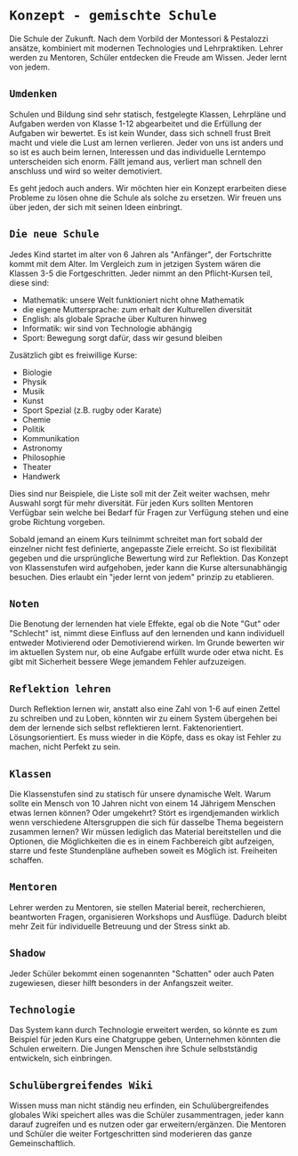 # `Konzept - gemischte Schule`

Die Schule der Zukunft. Nach dem Vorbild der Montessori & Pestalozzi ansätze, kombiniert mit modernen Technologies und Lehrpraktiken.
Lehrer werden zu Mentoren, Schüler entdecken die Freude am Wissen. Jeder lernt von jedem.

## `Umdenken`

Schulen und Bildung sind sehr statisch, festgelegte Klassen, Lehrpläne und Aufgaben werden von Klasse 1-12 abgearbeitet und die Erfüllung der Aufgaben wir bewertet.
Es ist kein Wunder, dass sich schnell frust Breit macht und viele die Lust am lernen verlieren.
Jeder von uns ist anders und so ist es auch beim lernen, Interessen und das individuelle Lerntempo unterscheiden sich enorm.
Fällt jemand aus, verliert man schnell den anschluss und wird so weiter demotiviert.
  
Es geht jedoch auch anders. Wir möchten hier ein Konzept erarbeiten diese Probleme zu lösen ohne die Schule als solche zu ersetzen. Wir freuen uns über jeden, der sich mit seinen Ideen einbringt.

## `Die neue Schule`

Jedes Kind startet im alter von 6 Jahren als "Anfänger", der Fortschritte kommt mit dem Alter. Im Vergleich zum in jetzigen System wären die Klassen 3-5 die Fortgeschritten.
Jeder nimmt an den Pflicht-Kursen teil, diese sind:

- Mathematik: unsere Welt funktioniert nicht ohne Mathematik  
- die eigene Muttersprache: zum erhalt der Kulturellen diversität  
- English: als globale Sprache über Kulturen hinweg  
- Informatik: wir sind von Technologie abhängig  
- Sport: Bewegung sorgt dafür, dass wir gesund bleiben

Zusätzlich gibt es freiwillige Kurse:

- Biologie  
- Physik  
- Musik 
- Kunst 
- Sport Spezial (z.B. rugby oder Karate)
- Chemie 
- Politik
- Kommunikation
- Astronomy
- Philosophie 
- Theater
- Handwerk

Dies sind nur Beispiele, die Liste soll mit der Zeit weiter wachsen, mehr Auswahl sorgt für mehr diversität.
Für jeden Kurs sollten Mentoren Verfügbar sein welche bei Bedarf für Fragen zur Verfügung stehen und eine grobe Richtung vorgeben.

Sobald jemand an einem Kurs teilnimmt schreitet man fort sobald der einzelner nicht fest definierte, angepasste Ziele erreicht. So ist flexibilität gegeben und die ursprüngliche Bewertung wird zur Reflektion.
Das Konzept von Klassenstufen wird aufgehoben, jeder kann die Kurse altersunabhängig besuchen. Dies erlaubt ein "jeder lernt von jedem" prinzip zu etablieren.

## `Noten`

Die Benotung der lernenden hat viele Effekte, egal ob die Note "Gut" oder "Schlecht" ist, nimmt diese Einfluss auf den lernenden und kann individuell entweder Motivierend oder Demotivierend wirken. Im Grunde bewerten wir im aktuellen System nur, ob eine Aufgabe erfüllt wurde oder etwa nicht. Es gibt mit Sicherheit bessere Wege jemandem Fehler aufzuzeigen.

## `Reflektion lehren`

Durch Reflektion lernen wir, anstatt also eine Zahl von 1-6 auf einen Zettel zu schreiben und zu Loben, könnten wir zu einem System übergehen bei dem der lernende sich selbst reflektieren lernt. Faktenorientiert. Lösungsorientiert. Es muss wieder in die Köpfe, dass es okay ist Fehler zu machen, nicht Perfekt zu sein. 

## `Klassen`

Die Klassenstufen sind zu statisch für unsere dynamische Welt. Warum sollte ein Mensch von 10 Jahren nicht von einem 14 Jährigem Menschen etwas lernen können? Oder umgekehrt? Stört es irgendjemanden wirklich wenn verschiedene Altersgruppen die sich für dasselbe Thema begeistern zusammen lernen? Wir müssen lediglich das Material bereitstellen und die Optionen, die Möglichkeiten die es in einem Fachbereich gibt aufzeigen, starre und feste Stundenpläne aufheben soweit es Möglich ist. Freiheiten schaffen.

## `Mentoren`

Lehrer werden zu Mentoren, sie stellen Material bereit, recherchieren, beantworten Fragen, organisieren Workshops und Ausflüge. Dadurch bleibt mehr Zeit für individuelle Betreuung und der Stress sinkt ab.

## `Shadow`

Jeder Schüler bekommt einen sogenannten "Schatten" oder auch Paten zugewiesen, dieser hilft besonders in der Anfangszeit weiter. 

## `Technologie`

Das System kann durch Technologie erweitert werden, so könnte es zum Beispiel für jeden Kurs eine Chatgruppe geben, Unternehmen könnten die Schulen erweitern. Die Jungen Menschen ihre Schule selbstständig entwickeln, sich einbringen.

## `Schulübergreifendes Wiki`

Wissen muss man nicht ständig neu erfinden, ein Schulübergreifendes globales Wiki speichert alles was die Schüler zusammentragen, jeder kann darauf zugreifen und es nutzen oder gar erweitern/ergänzen. Die Mentoren und Schüler die weiter Fortgeschritten sind moderieren das ganze Gemeinschaftlich.


